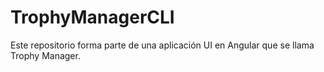# TrophyManagerCLI
Este  repositorio forma parte de una aplicación UI en Angular que se llama Trophy Manager.

